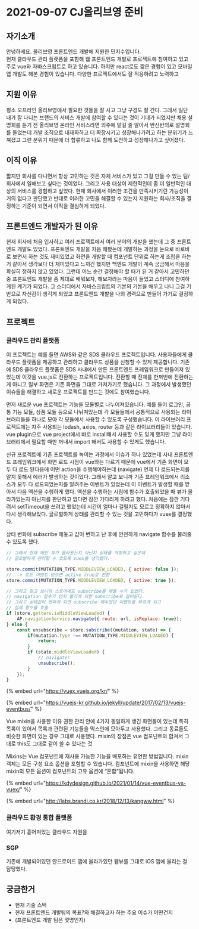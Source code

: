 # 2021-09-07 CJ올리브영 준비

## 자기소개

안녕하세요. 올리브영 프론트엔드 개발에 지원한 민지수입니다.   
현재 클라우드 관리 플랫폼을 포함해 웹 프론트엔드 개발로 프로젝트에 참여하고 있고 주로 vue와 자바스크립트로 하고 있습니다. 하지만 react로도 짧은 경험이 있고 모바일 앱 개발도 해본 경험이 있습니다. 다양한 프로젝트에서도 잘 적응하려고 노력하고 

## 지원 이유

평소 오프라인 올리브영에서 필요한 것들을 잘 사고 그냥 구경도 잘 간다. 그래서 일단 내가 잘 다니는 브랜드의 서비스 개발에 참여할 수 있다는 것이 기대가 되었지만 채용 설명회를 듣기 전 올리브영 온라인 서비스라면 외주에 맡길 줄 알아서 반신반의로 설명회를 들었는데 개발 조직으로 내재화하고 더 확장시키고 성장해나가려고 하는 분위기가 느껴졌고 그런 분위기 때문에 더 합류하고 나도 함께 도전하고 성장해나가고 싶어졌다.

## 이직 이유

짧지만 회사를 다니면서 항상 고민하는 것은 자체 서비스가 있고 그걸 만들 수 있는 팀/회사에서 일해보고 싶다는 것이었다. 그리고 사용 대상이 제한적인데 좀 더 일반적인 대상의 서비스를 경험하고 싶었다. 현재 회사에서 이러한 조건을 만족시키기란 가능성이 거의 없다고 판단했고 반대로 이러한 고민을 해결할 수 있는지 지원하는 회사/조직을 결정하는 기준이 되면서 이직을 결심하게 되었다.

## 프론트엔드 개발자가 된 이유

현재 회사에 처음 입사하고 여러 프로젝트에서 여러 분야의 개발을 했는데 그 중 프론트엔드 개발도 있었다. 프론트엔드 개발을 처음 해봤는데 개발하는 과정을 눈으로 바로바로 보면서 하는 것도 재미있었고 화면을 개발할 때 컴포넌트 단위로 하는게 조립을 하는 거 같아서 생각보다 더 재미있다고 느끼긴 했지만 백엔드 개발이 계속 궁금해서 마음을 확실히 정하지 않고 있었다. 그런데 어느 순간 결정해야 할 때가 된 거 같아서 고민하던 중 프론트엔드 개발을 좀 제대로 배워보자, 해보자라는 마음이 들었고 스터디에 참여하게된 계기가 되었다. 그 스터디에서 자바스크립트의 기본의 기본을 배우고 나니 그걸 기반으로 자신감이 생긱게 되었고 프론트엔드 개발을 나의 경력으로 만들어 가기로 결정하게 되었다.

## 프로젝트

### 클라우드 관리 플랫폼 

이 프로젝트는 예를 들면 AWS와 같은 SDS 클라우드 프로젝트입니다. 사용자들에게 클라우드 플랫폼을 제공하고 관리하고 클라우드 상품을 신청할 수 있게 제공합니다. 기존에 SDS 클라우드 플랫폼은 SDS 사내에서 만든 프론트엔드 프레임워크로 만들어져 있었는데 이것을 vue.js로 전환하는 프로젝트입니다. 전환할 때 전체를 한꺼번에 전환하는게 아니고 일부 화면은 기존 화면을 그대로 가져가기로 했습니다. 그 과정에서 발생했던 이슈들을 해결하고 새로운 프로젝트를 만드는 것에도 참여했습니다.

먼저 새로운 vue 프로젝트는 기능을 모듈별로 나누어져있습니다. 예를 들어 로그인, 공통 기능 모듈, 상품 모듈 등으로 나눠져있는데 각 모듈들에서 공통적으로 사용되는 라이브러리들을 하나로 모아 각 모듈에서 사용할 수 있도록 구성했습니다. 이 라이브러리 프로젝트에는 자주 사용되는 lodash, axios, router 등과 같은 라이브러리들이 있습니다. vue plugin으로 vue project에서 바로 install해서 사용할 수도 있게 했지만 그냥 라이브러리에서 필요할 때만 꺼내서 import 해서도 사용할 수 있게도 했습니다.

신규 프로젝트에 기존 프로젝트를 녹이는 과정에서 이슈가 하나 있었는데 사내 프론트엔드 프레임워크에서 화면 로드 시점이 vue와는 다르기 때문에 vue에서 기존 화면이 모두 다 로드 된다음에 어떤 action을 수행해야하는데 \(navigate\) 언제 다 로드되는지를 알지 못해서 에러가 발생하는 것이었다. 그래서 알고 보니까 기존 프레임워크에서 리소스가 모두 다 로드되었는지를 알려주는 이벤트가 있었는데 이 이벤트가 발생할 때를 받아서 다음 액션을 수행하게 했다. 액션을 수행하는 시점에 함수가 호출되었을 때 뷰가 올라가있는지 아닌지를 판단하고 없다면 잠깐 기다리게 하려고 했다. 처음에는 잠깐 기다려서 setTimeout을 쓰려고 했었는데 시간이 얼마나 걸릴지도 모르고 정확하지 않아서 다시 생각해보았다. 글로벌하게 상태를 관리할 수 있는 것을 고민하다가 vuex를 결정했다.

상태 변화에 subscribe 해놓고 값이 변하고 난 후에 안전하게 navigate 함수를 불러줄 수 있도록 했다.

```javascript
// 그래서 현재 메인 뷰가 올라왔는지 아닌지 상태를 저장하고 싶은데 
// 글로벌하게 관리할 수 있도록 vuex를 생각했다.

store.commit(MUTATION_TYPE.MIDDLEVIEW_LOADED, { active: false });
// --> 로드 이벤트 받으면 active true로 전환
store.commit(MUTATION_TYPE.MIDDLEVIEW_LOADED, { active: true });

// 그리고 알고 보니까 스토어에도 subscribe를 해둘 수가 있었다.
// navigation 함수가 먼저 불리게 되면 subscribe로 걸어둔다.
// 그리고 상태값이 변하게 되면 subscribe 해두었던 이벤트를 부르게 되고 
// 실제 함수를 호출
if (store.getters.isMiddleViewLoaded) {
    AP.navigationService.navigate({ route: url, isReplace: true});
} else {
    const unsubscribe = store.subscribe((mutation, state) => {
        if(mutation.type !== MUTATION_TYPE.MIDDLEVIEW_LOADED) {
            return;
        }
        if (state.middleViewLoaded) {
            // navigate!
            unsubscribe();
        }
    });
}

```

{% embed url="https://vuex.vuejs.org/kr/" %}

{% embed url="https://vuejs-kr.github.io/jekyll/update/2017/02/13/vuejs-eventbus/" %}

Vue mixin을 사용한 이유 권한 관리 안에 4가지 동일하게 생긴 화면들이 있는데 특히 목록이 있어서 목록과 관련된 기능들을 믹스인에 모아두고 사용했다. 그리고 동료들도 비슷한 화면이 있는 경우 그대로 사용했다. mixin의 장점은 vue 컴포넌트와 합쳐서 그대로 this도 그대로 같이 쓸 수 있다는 것

Mixins는 Vue 컴포넌트에 재사용 가능한 기능을 배포하는 유연한 방법입니다. mixin 객체는 모든 구성 요소 옵션을 포함할 수 있습니다. 컴포넌트에 mixin을 사용하면 해당 mixin의 모든 옵션이 컴포넌트의 고유 옵션에 “혼합”됩니다.

{% embed url="https://kdydesign.github.io/2021/01/14/vue-eventbus-vs-vuex/" %}

{% embed url="http://labs.brandi.co.kr/2018/12/13/kangww.html" %}



### 클라우드 환경 통합 플랫폼

여기저기 흩어져있는 클라우드 자원을 

### SGP

기존에 개발되어있던 안드로이드 앱에 올라가있던 웹뷰를 그대로 iOS 앱에 올리는 걸 담당했다. 

## 궁금한거

* 현재 기술 스택
* 현재 프론트엔드 개발팀의 목표?와 해결하고자 하는 주요 이슈가 어떤건지
* \(프론트엔드 개발 팀은 몇명인지\)





